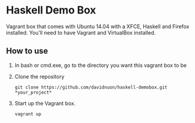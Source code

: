# Haskell Demo Box

Vagrant box that comes with Ubuntu 14.04 with a XFCE, Haskell and Firefox installed.
You'll need to have Vagrant and VirtualBox installed.

## How to use

1. In bash or cmd.exe, go to the directory you want this vagrant box to be
2. Clone the repository
	
	```git clone https://github.com/davidnuon/haskell-demobox.git *your_project*```

3. Start up the Vagrant box.
	
	```vagrant up```
